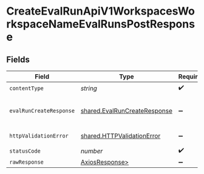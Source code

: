 # CreateEvalRunApiV1WorkspacesWorkspaceNameEvalRunsPostResponse


## Fields

| Field                                                                        | Type                                                                         | Required                                                                     | Description                                                                  |
| ---------------------------------------------------------------------------- | ---------------------------------------------------------------------------- | ---------------------------------------------------------------------------- | ---------------------------------------------------------------------------- |
| `contentType`                                                                | *string*                                                                     | :heavy_check_mark:                                                           | N/A                                                                          |
| `evalRunCreateResponse`                                                      | [shared.EvalRunCreateResponse](../../models/shared/evalruncreateresponse.md) | :heavy_minus_sign:                                                           | Your experiment was created.                                                 |
| `httpValidationError`                                                        | [shared.HTTPValidationError](../../models/shared/httpvalidationerror.md)     | :heavy_minus_sign:                                                           | Validation Error                                                             |
| `statusCode`                                                                 | *number*                                                                     | :heavy_check_mark:                                                           | N/A                                                                          |
| `rawResponse`                                                                | [AxiosResponse>](https://axios-http.com/docs/res_schema)                     | :heavy_minus_sign:                                                           | N/A                                                                          |